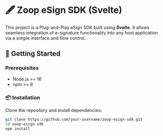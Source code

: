 # 🖋️ Zoop eSign SDK (Svelte)

This project is a Plug-and-Play eSign SDK built using **Svelte**. It allows seamless integration of e-signature functionality into any host application via a simple interface and flow control.

## 🚀 Getting Started

### Prerequisites

- Node.js >= 16
- npm >= 8

### 📦 Installation

Clone the repository and install dependencies:

```bash
git clone https://github.com/your-username/zoop-esign-sdk.git
cd zoop-esign-sdk
npm install
